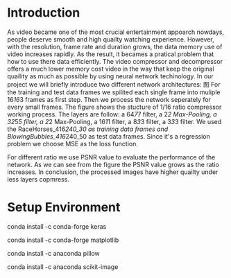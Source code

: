# Introduction
As video became one of the most crucial entertainment appoarch nowdays, people deserve smooth and high quailty watching experience. However, with the resolution, frame rate and duration grows, the data memory use of video increases rapidly. As the result, it becames a pratical problem that how to use there data efficiently. The video compressor and decompressor offers a much lower memory cost video in the way that keep the original quaility as much as possible by using neural network techinology.
In our project we will briefly introduce two different network architectures:
图
For the training and test data frames we spilited each single frame into muliple 16*16*3 frames as first step. Then we process the network seperately for every small frames.
The figure shows the stucture of 1/16 ratio compressor working process. The layers are follow: a 64*7*7 filter, a 2*2 Max-Pooling, a 32*5*5 filter, a 2*2 Max-Pooling, a 16*1*1 filter, a 8*3*3 filter, a 3*3*3 filter. We used the RaceHorses_416*240_30 as training data frames and BlowingBubbles_416*240_50 as test data frames. Since it's a regression problem we choose MSE as the loss function. 

For different ratio we use PSNR value to evaluate the performance of the network. As we can see from the figure the PSNR value grows as the ratio increases. In conclusion, the processed images have higher quailty under less layers copmress.
# Setup Environment
conda install -c conda-forge keras

conda install -c conda-forge matplotlib

conda install -c anaconda pillow

conda install -c anaconda scikit-image
